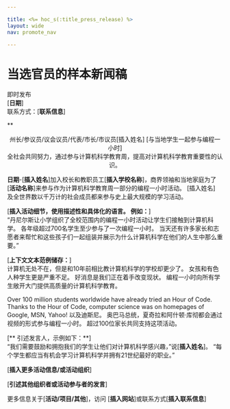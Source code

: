 ```yaml
---

title: <%= hoc_s(:title_press_release) %>
layout: wide
nav: promote_nav

---
```



# 当选官员的样本新闻稿

即时发布  
[**日期**]  
联系方式：[**联系信息**]  
  


**

<center>
  州长/参议员/议会议员/代表/市长/市议员[插入姓名] [与当地学生一起参与编程一小时]</strong><br /> 全社会共同努力，通过参与计算机科学教育周，提高对计算机科学教育重要性的认识。
</center>

  
  
</p> 

**日期**-[**插入姓名**]加入校长和教职员工[**插入学校名称**]，商界领袖和当地家庭为了 [**活动名称**]来参与作为计算机科学教育周一部分的编程一小时活动。 [插入姓名] 及全世界数以千万计的社会成员都来参与史上最大规模的学习活动。

[**插入活动细节，使用描述性和具体化的语言。 例如：**]  
“丹尼尔斯让小学组织了全校范围内的编程一小时活动让学生们接触到计算机科学。 各年级超过700名学生至少参与了一次编程一小时。 当天还有许多家长和志愿者来帮忙和这些孩子们一起组装并展示为什么计算机科学在他们的人生中那么重要。”

[**上下文文本范例储存：**]  
计算机无处不在，但是和10年前相比教计算机科学的学校却更少了。 女孩和有色人种学生更是严重不足。 好消息是我们正在着手改变现状。 编程一小时向所有学生敞开大门提供高质量的计算机科学教育。

Over 100 million students worldwide have already tried an Hour of Code. Thanks to the Hour of Code, computer science was on homepages of Google, MSN, Yahoo! 以及迪斯尼。 奥巴马总统，夏奇拉和阿什顿·库彻都会通过视频的形式参与编程一小时。 超过100位家长共同支持这项活动。

[** 引述发言人，示例如下：**]  
“我们需要鼓励和拥抱我们的学生让他们对计算机科学感兴趣，”说[**插入姓名**]。 “每个学生都应当有机会学习计算机科学并拥有21世纪最好的职业。”

[**插入更多活动信息/或活动组织**]

[**引述其他组织者或活动参与者的发言**]

更多信息关于[**活动/项目/其他**]，访问 [**插入网站**]或联系方式[**插入联系信息**] 

  
  


